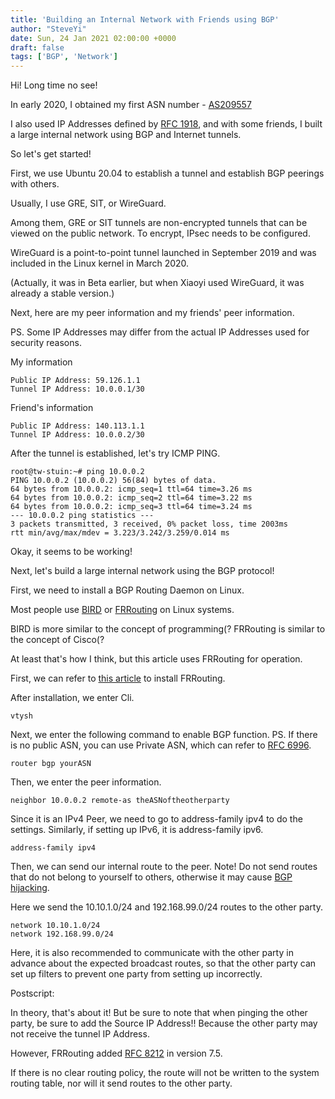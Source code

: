 ```yaml
---
title: 'Building an Internal Network with Friends using BGP'
author: "SteveYi"
date: Sun, 24 Jan 2021 02:00:00 +0000
draft: false
tags: ['BGP', 'Network']
---
```


Hi! Long time no see!

In early 2020, I obtained my first ASN number - [AS209557](https://bgp.he.net/AS209557/)

I also used IP Addresses defined by [RFC 1918](https://tools.ietf.org/html/rfc1918), and with some friends, I built a large internal network using BGP and Internet tunnels.

So let's get started!

First, we use Ubuntu 20.04 to establish a tunnel and establish BGP peerings with others.

Usually, I use GRE, SIT, or WireGuard.

Among them, GRE or SIT tunnels are non-encrypted tunnels that can be viewed on the public network. To encrypt, IPsec needs to be configured.

WireGuard is a point-to-point tunnel launched in September 2019 and was included in the Linux kernel in March 2020.

(Actually, it was in Beta earlier, but when Xiaoyi used WireGuard, it was already a stable version.)

Next, here are my peer information and my friends' peer information.

PS. Some IP Addresses may differ from the actual IP Addresses used for security reasons.

My information

```
Public IP Address: 59.126.1.1
Tunnel IP Address: 10.0.0.1/30
```

Friend's information

```
Public IP Address: 140.113.1.1
Tunnel IP Address: 10.0.0.2/30
```

After the tunnel is established, let's try ICMP PING.

```
root@tw-stuin:~# ping 10.0.0.2
PING 10.0.0.2 (10.0.0.2) 56(84) bytes of data.
64 bytes from 10.0.0.2: icmp_seq=1 ttl=64 time=3.26 ms
64 bytes from 10.0.0.2: icmp_seq=2 ttl=64 time=3.22 ms
64 bytes from 10.0.0.2: icmp_seq=3 ttl=64 time=3.24 ms
--- 10.0.0.2 ping statistics ---
3 packets transmitted, 3 received, 0% packet loss, time 2003ms
rtt min/avg/max/mdev = 3.223/3.242/3.259/0.014 ms
```

Okay, it seems to be working!

Next, let's build a large internal network using the BGP protocol!

First, we need to install a BGP Routing Daemon on Linux.

Most people use [BIRD](https://bird.network.cz/) or [FRRouting](https://frrouting.org/) on Linux systems.

BIRD is more similar to the concept of programming(? FRRouting is similar to the concept of Cisco(?

At least that's how I think, but this article uses FRRouting for operation.

First, we can refer to [this article](https://blog.steveyi.net/frrouting-install/) to install FRRouting.

After installation, we enter Cli.
```
vtysh
```

Next, we enter the following command to enable BGP function. PS. If there is no public ASN, you can use Private ASN, which can refer to [RFC 6996](https://tools.ietf.org/html/rfc6996).
```
router bgp yourASN
```

Then, we enter the peer information.
```
neighbor 10.0.0.2 remote-as theASNoftheotherparty
```

Since it is an IPv4 Peer, we need to go to address-family ipv4 to do the settings. Similarly, if setting up IPv6, it is address-family ipv6.
```
address-family ipv4
```

Then, we can send our internal route to the peer. Note! Do not send routes that do not belong to yourself to others, otherwise it may cause [BGP hijacking](https://www.cloudflare.com/en/learning/security/glossary/bgp-hijacking/).

Here we send the 10.10.1.0/24 and 192.168.99.0/24 routes to the other party.
```
network 10.10.1.0/24
network 192.168.99.0/24
```

Here, it is also recommended to communicate with the other party in advance about the expected broadcast routes, so that the other party can set up filters to prevent one party from setting up incorrectly.

Postscript:

In theory, that's about it! But be sure to note that when pinging the other party, be sure to add the Source IP Address!! Because the other party may not receive the tunnel IP Address.

However, FRRouting added [RFC 8212](https://tools.ietf.org/html/rfc8212) in version 7.5.

If there is no clear routing policy, the route will not be written to the system routing table, nor will it send routes to the other party.
